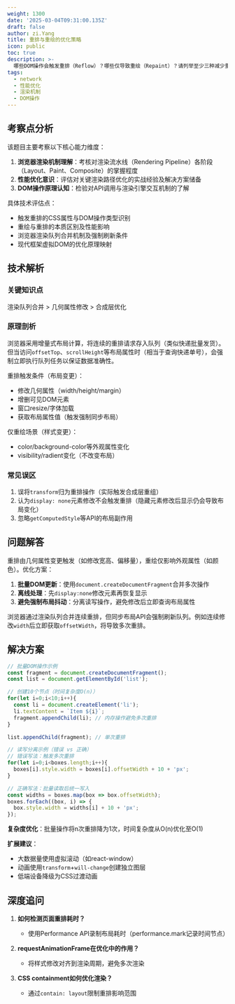 ```yaml
---
weight: 1300
date: '2025-03-04T09:31:00.135Z'
draft: false
author: zi.Yang
title: 重排与重绘的优化策略
icon: public
toc: true
description: >-
  哪些DOM操作会触发重排（Reflow）？哪些仅导致重绘（Repaint）？请列举至少三种减少重排的优化方案（如批量DOM修改、脱离文档流处理等），并说明浏览器的渲染队列合并机制。
tags:
  - network
  - 性能优化
  - 渲染机制
  - DOM操作
---
```


## 考察点分析

该题目主要考察以下核心能力维度：
1. **浏览器渲染机制理解**：考核对渲染流水线（Rendering Pipeline）各阶段（Layout、Paint、Composite）的掌握程度
2. **性能优化意识**：评估对关键渲染路径优化的实战经验及解决方案储备
3. **DOM操作原理认知**：检验对API调用与渲染引擎交互机制的了解

具体技术评估点：
- 触发重排的CSS属性与DOM操作类型识别
- 重绘与重排的本质区别及性能影响
- 浏览器渲染队列合并机制及强制刷新条件
- 现代框架虚拟DOM的优化原理映射

## 技术解析

### 关键知识点
渲染队列合并 > 几何属性修改 > 合成层优化

### 原理剖析
浏览器采用增量式布局计算，将连续的重排请求存入队列（类似快递批量发货）。但当访问`offsetTop`、`scrollHeight`等布局属性时（相当于查询快递单号），会强制立即执行队列任务以保证数据准确性。

重排触发条件（布局变更）：
- 修改几何属性（width/height/margin）
- 增删可见DOM元素
- 窗口resize/字体加载
- 获取布局属性值（触发强制同步布局）

仅重绘场景（样式变更）：
- color/background-color等外观属性变化
- visibility/radient变化（不改变布局）

### 常见误区
1. 误将`transform`归为重排操作（实际触发合成层重组）
2. 认为`display: none`元素修改不会触发重排（隐藏元素修改后显示仍会导致布局变化）
3. 忽略`getComputedStyle`等API的布局副作用

## 问题解答

重排由几何属性变更触发（如修改宽高、偏移量），重绘仅影响外观属性（如颜色）。优化方案：
1. **批量DOM更新**：使用`document.createDocumentFragment`合并多次操作
2. **离线处理**：先`display:none`修改元素再恢复显示
3. **避免强制布局抖动**：分离读写操作，避免修改后立即查询布局属性

浏览器通过渲染队列合并连续重排，但同步布局API会强制刷新队列。例如连续修改`width`后立即获取`offsetWidth`，将导致多次重排。

## 解决方案

```javascript
// 批量DOM操作示例
const fragment = document.createDocumentFragment();
const list = document.getElementById('list');

// 创建10个节点（时间复杂度O(n)）
for(let i=0;i<10;i++){
  const li = document.createElement('li');
  li.textContent = `Item ${i}`;
  fragment.appendChild(li); // 内存操作避免多次重排
}

list.appendChild(fragment); // 单次重排

// 读写分离示例（错误 vs 正确）
// 错误写法：触发多次重排
for(let i=0;i<boxes.length;i++){
  boxes[i].style.width = boxes[i].offsetWidth + 10 + 'px';
}

// 正确写法：批量读取后统一写入
const widths = boxes.map(box => box.offsetWidth);
boxes.forEach((box, i) => {
  box.style.width = widths[i] + 10 + 'px';
});
```

**复杂度优化**：批量操作将n次重排降为1次，时间复杂度从O(n)优化至O(1)

**扩展建议**：
- 大数据量使用虚拟滚动（如react-window）
- 动画使用`transform`+`will-change`创建独立图层
- 低端设备降级为CSS过渡动画

## 深度追问

1. **如何检测页面重排耗时？**
   - 使用Performance API录制布局耗时（performance.mark记录时间节点）

2. **requestAnimationFrame在优化中的作用？**
   - 将样式修改对齐到渲染周期，避免多次渲染

3. **CSS containment如何优化渲染？**
   - 通过`contain: layout`限制重排影响范围